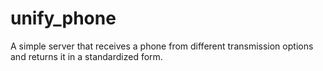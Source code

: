 # unify_phone
A simple server that receives a phone from different transmission options and returns it in a standardized form.
